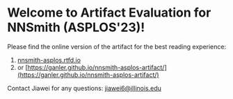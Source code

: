 # Welcome to Artifact Evaluation for NNSmith (ASPLOS'23)!

Please find the online version of the artifact for the best reading experience:

1. [nnsmith-asplos.rtfd.io](nnsmith-asplos.rtfd.io)
2. or [https://ganler.github.io/nnsmith-asplos-artifact/](https://ganler.github.io/nnsmith-asplos-artifact/)

Contact Jiawei for any questions: jiawei6@illinois.edu

